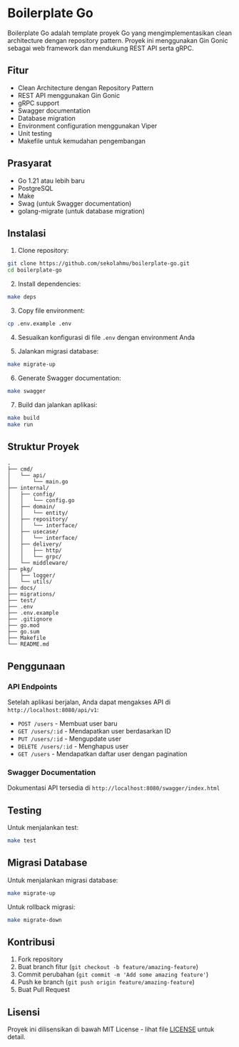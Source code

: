 # Boilerplate Go

Boilerplate Go adalah template proyek Go yang mengimplementasikan clean architecture dengan repository pattern. Proyek ini menggunakan Gin Gonic sebagai web framework dan mendukung REST API serta gRPC.

## Fitur

- Clean Architecture dengan Repository Pattern
- REST API menggunakan Gin Gonic
- gRPC support
- Swagger documentation
- Database migration
- Environment configuration menggunakan Viper
- Unit testing
- Makefile untuk kemudahan pengembangan

## Prasyarat

- Go 1.21 atau lebih baru
- PostgreSQL
- Make
- Swag (untuk Swagger documentation)
- golang-migrate (untuk database migration)

## Instalasi

1. Clone repository:
```bash
git clone https://github.com/sekolahmu/boilerplate-go.git
cd boilerplate-go
```

2. Install dependencies:
```bash
make deps
```

3. Copy file environment:
```bash
cp .env.example .env
```

4. Sesuaikan konfigurasi di file `.env` dengan environment Anda

5. Jalankan migrasi database:
```bash
make migrate-up
```

6. Generate Swagger documentation:
```bash
make swagger
```

7. Build dan jalankan aplikasi:
```bash
make build
make run
```

## Struktur Proyek

```
.
├── cmd/
│   └── api/
│       └── main.go
├── internal/
│   ├── config/
│   │   └── config.go
│   ├── domain/
│   │   └── entity/
│   ├── repository/
│   │   └── interface/
│   ├── usecase/
│   │   └── interface/
│   ├── delivery/
│   │   ├── http/
│   │   └── grpc/
│   └── middleware/
├── pkg/
│   ├── logger/
│   └── utils/
├── docs/
├── migrations/
├── test/
├── .env
├── .env.example
├── .gitignore
├── go.mod
├── go.sum
├── Makefile
└── README.md
```

## Penggunaan

### API Endpoints

Setelah aplikasi berjalan, Anda dapat mengakses API di `http://localhost:8080/api/v1`:

- `POST /users` - Membuat user baru
- `GET /users/:id` - Mendapatkan user berdasarkan ID
- `PUT /users/:id` - Mengupdate user
- `DELETE /users/:id` - Menghapus user
- `GET /users` - Mendapatkan daftar user dengan pagination

### Swagger Documentation

Dokumentasi API tersedia di `http://localhost:8080/swagger/index.html`

## Testing

Untuk menjalankan test:

```bash
make test
```

## Migrasi Database

Untuk menjalankan migrasi database:

```bash
make migrate-up
```

Untuk rollback migrasi:

```bash
make migrate-down
```

## Kontribusi

1. Fork repository
2. Buat branch fitur (`git checkout -b feature/amazing-feature`)
3. Commit perubahan (`git commit -m 'Add some amazing feature'`)
4. Push ke branch (`git push origin feature/amazing-feature`)
5. Buat Pull Request

## Lisensi

Proyek ini dilisensikan di bawah MIT License - lihat file [LICENSE](LICENSE) untuk detail. 
